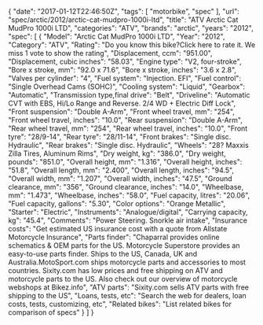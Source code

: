 {
    "date": "2017-01-12T22:46:50Z",
    "tags": [
        "motorbike",
        "spec"
    ],
    "url": "spec\/arctic\/2012\/arctic-cat-mudpro-1000i-ltd",
    "title": "ATV Arctic Cat MudPro 1000i LTD",
    "categories": "ATV",
    "brands": "arctic",
    "years": "2012",
    "spec": [
        {
            "Model": "Arctic Cat MudPro 1000i LTD",
            "Year": "2012",
            "Category": "ATV",
            "Rating": "Do you know this bike?Click here to rate it. We miss 1 vote to show the rating",
            "Displacement, ccm": "951.00",
            "Displacement, cubic inches": "58.03",
            "Engine type": "V2, four-stroke",
            "Bore x stroke, mm": "92.0 x 71.6",
            "Bore x stroke, inches": "3.6 x 2.8",
            "Valves per cylinder": "4",
            "Fuel system": "Injection. EFI",
            "Fuel control": "Single Overhead Cams (SOHC)",
            "Cooling system": "Liquid",
            "Gearbox": "Automatic",
            "Transmission type,final drive": "Belt",
            "Driveline": "Automatic CVT with EBS, Hi\/Lo Range  and  Reverse. 2\/4 WD + Electric Diff Lock",
            "Front suspension": "Double A-Arm",
            "Front wheel travel, mm": "254",
            "Front wheel travel, inches": "10.0",
            "Rear suspension": "Double A-Arm",
            "Rear wheel travel, mm": "254",
            "Rear wheel travel, inches": "10.0",
            "Front tyre": "28\/9-14",
            "Rear tyre": "28\/11-14",
            "Front brakes": "Single disc. Hydraulic",
            "Rear brakes": "Single disc. Hydraulic",
            "Wheels": "28? Maxxis Zilla Tires, Aluminum Rims",
            "Dry weight, kg": "386.0",
            "Dry weight, pounds": "851.0",
            "Overall height, mm": "1.316",
            "Overall height, inches": "51.8",
            "Overall length, mm": "2.400",
            "Overall length, inches": "94.5",
            "Overall width, mm": "1.207",
            "Overall width, inches": "47.5",
            "Ground clearance, mm": "356",
            "Ground clearance, inches": "14.0",
            "Wheelbase, mm": "1.473",
            "Wheelbase, inches": "58.0",
            "Fuel capacity, litres": "20.06",
            "Fuel capacity, gallons": "5.30",
            "Color options": "Orange Metallic",
            "Starter": "Electric",
            "Instruments": "Analogue\/digital",
            "Carrying capacity, kg": "45.4",
            "Comments": "Power Steering. Snorkle air intake",
            "Insurance costs": "Get estimated US insurance cost with a quote from Allstate Motorcycle Insurance",
            "Parts finder": "Chaparral provides online schematics & OEM parts for the US.   Motorcycle Superstore provides an easy-to-use parts finder. Ships to the US, Canada, UK and Australia.MotoSport.com ships motorcycle parts and accessories to most countries.    Sixity.com has low prices and free shipping on ATV and motorcycle parts to the US. Also check out our overview of motorcycle webshops at Bikez.info",
            "ATV parts": "Sixity.com sells ATV parts with free shipping to the US",
            "Loans, tests, etc": "Search the web for dealers, loan costs, tests, customizing, etc",
            "Related bikes": "List related bikes for comparison of specs"
        }
    ]
}